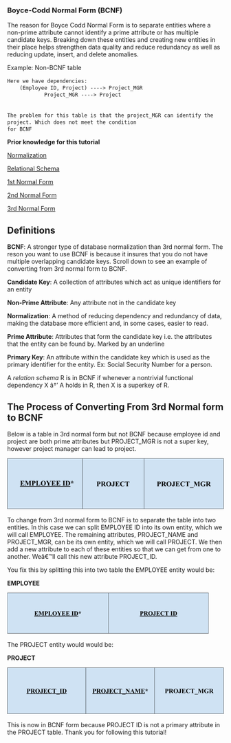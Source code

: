 ### __Boyce-Codd Normal Form (BCNF)__

The reason for Boyce Codd Normal Form is to separate entities where a non-prime attribute cannot identify a prime attribute or has multiple candidate keys. Breaking down these entities and creating new entities in their place helps strengthen data quality and reduce redundancy as well as reducing update, insert, and delete anomalies.

Example: Non-BCNF table

	Here we have dependencies:
		(Employee ID, Project) ----> Project_MGR
			    Project_MGR ----> Project


    The problem for this table is that the project_MGR can identify the project. Which does not meet the condition
    for BCNF

**Prior knowledge for this tutorial**

[Normalization](https://www.techopedia.com/definition/1221/normalization)

[Relational Schema](https://medium.com/@kimtnguyen/relational-database-schema-design-overview-70e447ff66f9)

[1st Normal Form](https://www.essentialsql.com/get-ready-to-learn-sql-8-database-first-normal-form-explained-in-simple-english/)

[2nd Normal Form](https://www.essentialsql.com/get-ready-to-learn-sql-10-database-second-normal-form-explained-in-simple-english/)

[3rd Normal Form](https://www.essentialsql.com/get-ready-to-learn-sql-11-database-third-normal-form-explained-in-simple-english/)    

## __Definitions__

**BCNF**: A stronger type of database normalization than 3rd normal form. The reson you want to use BCNF is because it insures that you do not have multiple overlapping candidate keys. Scroll down to see an example of converting from 3rd normal form to BCNF.

**Candidate Key**: A collection of attributes which act as unique identifiers for an entity

**Non-Prime Attribute**: Any attribute not in the candidate key

**Normalization**: A method of reducing dependency and redundancy of data, making the database more efficient and, in some cases, easier to read.

**Prime Attribute**: Attributes that form the candidate key i.e. the attributes that the entity can be found by. Marked by an underline

**Primary Key**: An attribute within the candidate key which is used as the primary identifier for the entity. Ex: Social Security Number for a person.

A *relation schema* R is in BCNF if whenever a nontrivial functional dependency X â†’ A holds in R, then X is a superkey of R.

## __The Process of Converting From 3rd Normal form to BCNF__

Below is a table in 3rd normal form but not BCNF because employee id and project are both prime attributes but PROJECT_MGR is not a super key, however project manager can lead to project.

![](./images/firstTable.png)

To change from 3rd normal form to BCNF is to separate the table into two entities. In this case we can split EMPLOYEE ID into its own entity, which we will call EMPLOYEE. The remaining attributes, PROJECT_NAME and PROJECT_MGR, can be its own entity, which we will call PROJECT. We then add a new attribute to each of these entities so that we can get from one to another. Weâ€™ll call this new attribute PROJECT_ID.


You fix this by splitting this into two table the EMPLOYEE entity would be:

**EMPLOYEE**

![](./images/secondTable.png)

The PROJECT entity would would be:

**PROJECT**

![](./images/thirdTable.png)

This is now in BCNF form because PROJECT ID is not a primary attribute in the PROJECT table. Thank you for following this tutorial!
